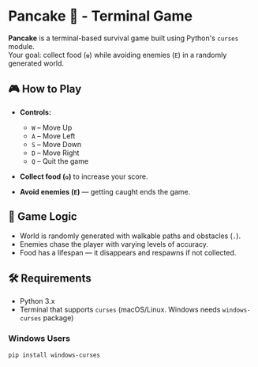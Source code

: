# Pancake 🥞 - Terminal Game

**Pancake** is a terminal-based survival game built using Python's `curses` module.  
Your goal: collect food (`✿`) while avoiding enemies (`E`) in a randomly generated world.

## 🎮 How to Play

- **Controls:**
  - `W` – Move Up
  - `A` – Move Left
  - `S` – Move Down
  - `D` – Move Right
  - `Q` – Quit the game

- **Collect food (`✿`)** to increase your score.
- **Avoid enemies (`E`)** — getting caught ends the game.

## 🧠 Game Logic

- World is randomly generated with walkable paths and obstacles (`.`).
- Enemies chase the player with varying levels of accuracy.
- Food has a lifespan — it disappears and respawns if not collected.

## 🛠️ Requirements

- Python 3.x
- Terminal that supports `curses` (macOS/Linux. Windows needs `windows-curses` package)

### Windows Users

```bash
pip install windows-curses
